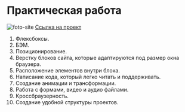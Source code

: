 # **Практическая работа**
![foto-site](https://user-images.githubusercontent.com/87523552/225083089-41aa0f7b-b98f-414d-aebb-21f45c59da75.png)
[Ссылка на проект](https://renatibragimov1987.github.io/how-to-learn/index.html)

1. Флексбоксы.
2. БЭМ.
3. Позиционирование.
4. Верстку блоков сайта, которые адаптируются под размер окна браузера.
5. Расположение элементов внутри блока.
6. Написание кода, который легко читать и поддерживать.
7. Создание анимации и трансформации.
8. Работа с формами, видео и аудио файлами.
9. Кроссбраузерность.
10. Создание удобной структуры проектов.
